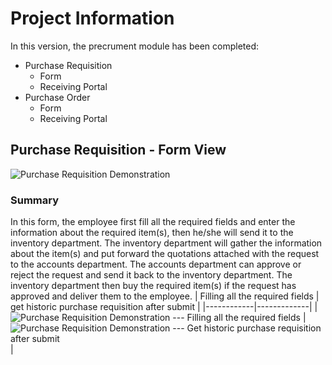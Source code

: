 # Project Information
In this version, the precrument module has been completed:
* Purchase Requisition
  * Form
  * Receiving Portal
* Purchase Order
  * Form
  * Receiving Portal
## Purchase Requisition - Form View
![Purchase Requisition Demonstration](https://www.linkpicture.com/q/Screenshot-12_11.png)

### Summary
In this form, the employee first fill all the required fields and enter the information about the required item(s), then he/she will send it to the inventory department. The inventory department will gather the information about the item(s) and put forward the quotations attached with the request to the accounts department. The accounts department can approve or reject the request and send it back to the inventory department. The inventory department then buy the required item(s) if the request has approved and deliver them to the employee.
| Filling all the required fields | get historic purchase requisition after submit |
|------------|-------------|
| ![Purchase Requisition Demonstration --- Filling all the required fields](https://www.linkpicture.com/q/Screenshot-13_8.png) | ![Purchase Requisition Demonstration --- Get historic purchase requisition after submit](https://www.linkpicture.com/q/Screenshot-14_11.png) |
